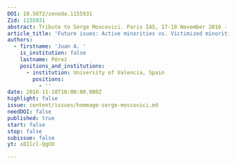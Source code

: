 ```yaml
---
DOI: 10.5072/zenodo.1155931
Zid: 1155931
abstract: Tribute to Serge Moscovici. Paris IAS, 17-18 November 2016 - Session 8
article_title: 'Future isues: Active minorities vs. Victimized minorities: An Unfinished Task'
authors:
  - firstname: 'Juan A. '
    is_institution: false
    lastname: Pérez
    positions_and_institutions:
      - institution: University of Valencia, Spain
        positions:
          - ''
date: 2016-11-18T10:00:00.000Z
highlight: false
issue: content/issues/hommage-serge-moscovici.md
needDOI: false
published: true
start: false
stop: false
subissue: false
yt: x8Ilcl-QgUU

---
```


<Youtube yt="x8Ilcl-QgUU" caption="Future isues: Active minorities vs. Victimized minorities: An Unfinished Task"></Youtube>
